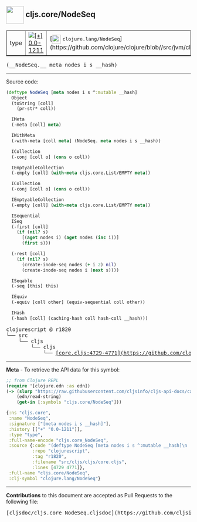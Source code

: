 ## <img width="48px" valign="middle" src="http://i.imgur.com/Hi20huC.png"> cljs.core/NodeSeq

 <table border="1">
<tr>

<td>type</td>
<td><a href="https://github.com/cljsinfo/cljs-api-docs/tree/0.0-1211"><img valign="middle" alt="[+] 0.0-1211" src="https://img.shields.io/badge/+-0.0--1211-lightgrey.svg"></a> </td>
<td>
[<img height="24px" valign="middle" src="http://i.imgur.com/1GjPKvB.png"> <samp>clojure.lang/NodeSeq</samp>](https://github.com/clojure/clojure/blob//src/jvm/clojure/lang/PersistentHashMap.java)
</td>
</tr>
</table>

 <samp>
(__NodeSeq.__ meta nodes i s __hash)<br>
</samp>

---





Source code:

```clj
(deftype NodeSeq [meta nodes i s ^:mutable __hash]
  Object
  (toString [coll]
    (pr-str* coll))

  IMeta
  (-meta [coll] meta)

  IWithMeta
  (-with-meta [coll meta] (NodeSeq. meta nodes i s __hash))

  ICollection
  (-conj [coll o] (cons o coll))

  IEmptyableCollection
  (-empty [coll] (with-meta cljs.core.List/EMPTY meta))

  ICollection
  (-conj [coll o] (cons o coll))

  IEmptyableCollection
  (-empty [coll] (with-meta cljs.core.List/EMPTY meta))

  ISequential
  ISeq
  (-first [coll]
    (if (nil? s)
      [(aget nodes i) (aget nodes (inc i))]
      (first s)))

  (-rest [coll]
    (if (nil? s)
      (create-inode-seq nodes (+ i 2) nil)
      (create-inode-seq nodes i (next s))))

  ISeqable
  (-seq [this] this)

  IEquiv
  (-equiv [coll other] (equiv-sequential coll other))

  IHash
  (-hash [coll] (caching-hash coll hash-coll __hash)))
```

 <pre>
clojurescript @ r1820
└── src
    └── cljs
        └── cljs
            └── <ins>[core.cljs:4729-4771](https://github.com/clojure/clojurescript/blob/r1820/src/cljs/cljs/core.cljs#L4729-L4771)</ins>
</pre>


---

__Meta__ - To retrieve the API data for this symbol:

```clj
;; from Clojure REPL
(require '[clojure.edn :as edn])
(-> (slurp "https://raw.githubusercontent.com/cljsinfo/cljs-api-docs/catalog/cljs-api.edn")
    (edn/read-string)
    (get-in [:symbols "cljs.core/NodeSeq"]))
```

```clj
{:ns "cljs.core",
 :name "NodeSeq",
 :signature ["[meta nodes i s __hash]"],
 :history [["+" "0.0-1211"]],
 :type "type",
 :full-name-encode "cljs.core_NodeSeq",
 :source {:code "(deftype NodeSeq [meta nodes i s ^:mutable __hash]\n  Object\n  (toString [coll]\n    (pr-str* coll))\n\n  IMeta\n  (-meta [coll] meta)\n\n  IWithMeta\n  (-with-meta [coll meta] (NodeSeq. meta nodes i s __hash))\n\n  ICollection\n  (-conj [coll o] (cons o coll))\n\n  IEmptyableCollection\n  (-empty [coll] (with-meta cljs.core.List/EMPTY meta))\n\n  ICollection\n  (-conj [coll o] (cons o coll))\n\n  IEmptyableCollection\n  (-empty [coll] (with-meta cljs.core.List/EMPTY meta))\n\n  ISequential\n  ISeq\n  (-first [coll]\n    (if (nil? s)\n      [(aget nodes i) (aget nodes (inc i))]\n      (first s)))\n\n  (-rest [coll]\n    (if (nil? s)\n      (create-inode-seq nodes (+ i 2) nil)\n      (create-inode-seq nodes i (next s))))\n\n  ISeqable\n  (-seq [this] this)\n\n  IEquiv\n  (-equiv [coll other] (equiv-sequential coll other))\n\n  IHash\n  (-hash [coll] (caching-hash coll hash-coll __hash)))",
          :repo "clojurescript",
          :tag "r1820",
          :filename "src/cljs/cljs/core.cljs",
          :lines [4729 4771]},
 :full-name "cljs.core/NodeSeq",
 :clj-symbol "clojure.lang/NodeSeq"}

```

---

__Contributions__ to this document are accepted as Pull Requests to the following file:

 <pre>
[cljsdoc/cljs.core_NodeSeq.cljsdoc](https://github.com/cljsinfo/cljs-api-docs/blob/master/cljsdoc/cljs.core_NodeSeq.cljsdoc)
</pre>

